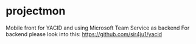 # projectmon
Mobile front for YACID and using Microsoft Team Service as backend
For backend please look into this: https://github.com/sir4ju1/yacid
